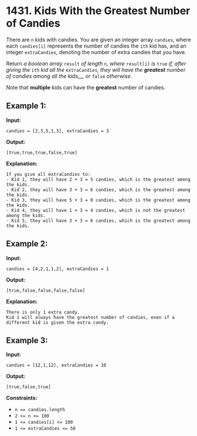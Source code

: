 # 1431. Kids With the Greatest Number of Candies

There are `n` kids with candies. You are given an integer array `candies`, where each `candies[i]` represents the number of candies the `ith` kid has, and an integer `extraCandies`, denoting the number of extra candies that you have.

Return _a boolean array_ `result` _of length_ `n`_, where_ `result[i]` _is_ `true` _if, after giving the_ `ith` _kid all the_ `extraCandies`_, they will have the **greatest** number of candies among all the kids__, or_ `false` _otherwise_.

Note that **multiple** kids can have the **greatest** number of candies.

## **Example 1:**

**Input:** 

    candies = [2,3,5,1,3], extraCandies = 3
**Output:** 

    [true,true,true,false,true] 
**Explanation:** 

    If you give all extraCandies to:
    - Kid 1, they will have 2 + 3 = 5 candies, which is the greatest among the kids.
    - Kid 2, they will have 3 + 3 = 6 candies, which is the greatest among the kids.
    - Kid 3, they will have 5 + 3 = 8 candies, which is the greatest among the kids.
    - Kid 4, they will have 1 + 3 = 4 candies, which is not the greatest among the kids.
    - Kid 5, they will have 3 + 3 = 6 candies, which is the greatest among the kids.

## **Example 2:**

**Input:** 

    candies = [4,2,1,1,2], extraCandies = 1
**Output:** 

    [true,false,false,false,false] 
**Explanation:** 

    There is only 1 extra candy.
    Kid 1 will always have the greatest number of candies, even if a different kid is given the extra candy.

## **Example 3:**

**Input:** 

    candies = [12,1,12], extraCandies = 10
**Output:** 

    [true,false,true]

**Constraints:**

*   `n == candies.length`
*   `2 <= n <= 100`
*   `1 <= candies[i] <= 100`
*   `1 <= extraCandies <= 50`